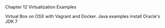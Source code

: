Chapter 12 Virtualization Examples

Virtual Box on OSX with Vagrant and Docker.
Java examples install Oracle's JDK 7